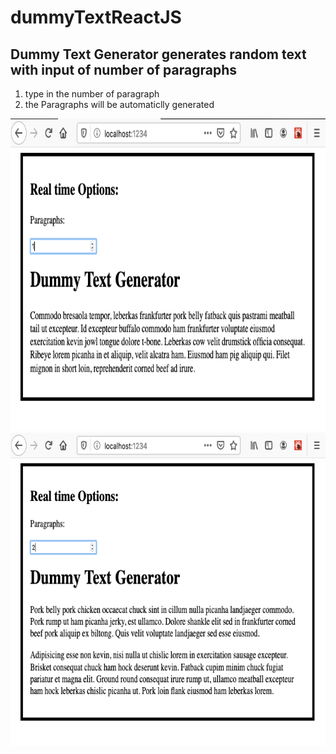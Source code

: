 # dummyTextReactJS
## Dummy Text Generator generates random text with input of number of paragraphs
1. type in the number of paragraph
2. the Paragraphs will be automaticlly generated
<img src="images/onetext.png" height="500px" >
<img src="images/twotexts.png" height="500px" >
